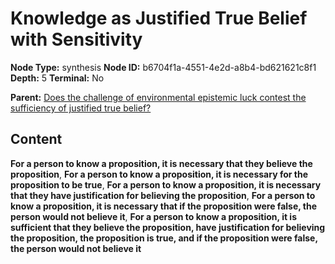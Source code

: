 # Knowledge as Justified True Belief with Sensitivity

**Node Type:** synthesis
**Node ID:** b6704f1a-4551-4e2d-a8b4-bd621621c8f1
**Depth:** 5
**Terminal:** No

**Parent:** [Does the challenge of environmental epistemic luck contest the sufficiency of justified true belief?](does-the-challenge-of-environmental-epistemic-luck-contest-the-sufficiency-of-justified-true-belief-antithesis-ea0bd773-e6cf-455e-a55b-c682572277ed.md)

## Content

**For a person to know a proposition, it is necessary that they believe the proposition**, **For a person to know a proposition, it is necessary for the proposition to be true**, **For a person to know a proposition, it is necessary that they have justification for believing the proposition**, **For a person to know a proposition, it is necessary that if the proposition were false, the person would not believe it**, **For a person to know a proposition, it is sufficient that they believe the proposition, have justification for believing the proposition, the proposition is true, and if the proposition were false, the person would not believe it**
